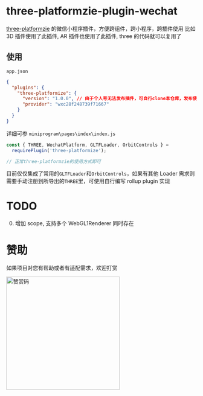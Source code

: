 # three-platformzie-plugin-wechat

[three-platformzie](https://github.com/deepkolos/three-platformize) 的微信小程序插件，方便跨组件，跨小程序，跨插件使用
比如 3D 插件使用了此插件, AR 插件也使用了此插件, three 的代码就可以复用了

## 使用

`app.json`

```json
{
  "plugins": {
    "three-platformize": {
      "version": "1.0.0", // 由于个人号无法发布插件，可自行clone本仓库，发布使用
      "provider": "wxc28f248739f71667"
    }
  }
}
```

详细可参 `miniprogram\pages\index\index.js`

```js
const { THREE, WechatPlatform, GLTFLoader, OrbitControls } =
  requirePlugin('three-platformize');

// 正常three-platformzie的使用方式即可
```

目前仅仅集成了常用的`GLTFLoader`和`OrbitControls`，如果有其他 Loader 需求则需要手动注册到所导出的`THREE`里，可使用自行编写 rollup plugin 实现

# TODO

0. 增加 scope, 支持多个 WebGL1Renderer 同时存在

# 赞助

如果项目对您有帮助或者有适配需求，欢迎打赏

<img src="https://upload-images.jianshu.io/upload_images/252050-d3d6bfdb1bb06ddd.png?imageMogr2/auto-orient/strip%7CimageView2/2/w/1240" alt="赞赏码" width="300">
